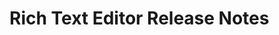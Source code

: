 <!-- Release notes authoring guidelines: http://keepachangelog.com/ -->

# Rich Text Editor Release Notes

<!-- ## [Unreleased] -->

<!-- ## [VERSION] -->

